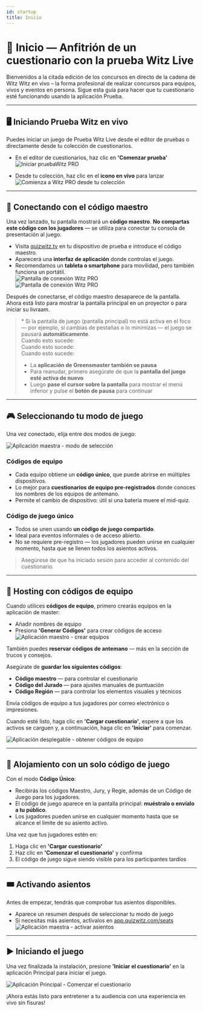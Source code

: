 ```yaml
---
id: startup
title: Inicio
---
```


# 🚀 Inicio — Anfitrión de un cuestionario con la prueba Witz Live

Bienvenidos a la citada edición de los concursos en directo de la cadena de Witz Witz en vivo – la forma profesional de realizar concursos para equipos, vivos y eventos en persona. Sigue esta guía para hacer que tu cuestionario esté funcionando usando la aplicación Prueba.

---

## 🖥️ Iniciando Prueba Witz en vivo

Puedes iniciar un juego de Prueba Witz Live desde el editor de pruebas o directamente desde tu colección de cuestionarios.

- En el editor de cuestionarios, haz clic en **'Comenzar prueba'**\
  ![Iniciar pruebaWitz PRO](/images/start-quizwitz-pro.png)

- Desde tu colección, haz clic en el **icono en vivo** para lanzar\
  ![Comienza a Witz PRO desde tu colección](/images/start-quizwitz-live.png)

---

## 🔐 Conectando con el código maestro

Una vez lanzado, tu pantalla mostrará un **código maestro**. **No compartas este código con los jugadores** — se utiliza para conectar tu consola de presentación al juego.

- Visita [quizwitz.tv](https://quizwitz.tv) en tu dispositivo de prueba e introduce el código maestro.
- Aparecerá una **interfaz de aplicación** donde controlas el juego.
- Recomendamos un **tableta o smartphone** para movilidad, pero también funciona un portátil.\
  ![Pantalla de conexión Witz PRO](/images/quizwitz-pro-connect-token.png)\
  ![Pantalla de conexión Witz PRO](/images/quizwitz-pro-connect-token.png)

Después de conectarse, el código maestro desaparece de la pantalla. Ahora está listo para mostrar la pantalla principal en un proyector o para iniciar su livraam.

> \* Si la pantalla de juego (pantalla principal) no está activa en el foco — por ejemplo, si cambias de pestañas o lo minimizas — el juego se pausará **automáticamente**.\
> Cuando esto sucede:\
> Cuando esto sucede:\
> Cuando esto sucede:
>
> - La **aplicación de Greensmaster también se pausa**
> - Para reanudar, primero asegúrate de que la **pantalla del juego esté activa de nuevo**
> - Luego **pase el cursor sobre la pantalla** para mostrar el menú inferior y pulse el **botón de pausa** para continuar

---

## 🎮 Seleccionando tu modo de juego

Una vez conectado, elija entre dos modos de juego:

![Aplicación maestra - modo de selección](/images/quizmaster-app-select-mode.png)

### Códigos de equipo

- Cada equipo obtiene un **código único**, que puede abrirse en múltiples dispositivos.
- Lo mejor para **cuestionarios de equipo pre-registrados** donde conoces los nombres de los equipos de antemano.
- Permite el cambio de dispositivo: útil si una batería muere el mid-quiz.

### Código de juego único

- Todos se unen usando **un código de juego compartido**.
- Ideal para eventos informales o de acceso abierto.
- No se requiere pre-registro — los jugadores pueden unirse en cualquier momento, hasta que se llenen todos los asientos activos.

> Asegúrese de que ha iniciado sesión para acceder al contenido del cuestionario.

---

## 👥 Hosting con códigos de equipo

Cuando utilices **códigos de equipo**, primero crearás equipos en la aplicación de master:

- Añadir nombres de equipo
- Presiona **'Generar Códigos'** para crear códigos de acceso\
  ![Aplicación maestro - crear equipos](/images/quizmaster-app-create-teams.png)

También puedes **reservar códigos de antemano** — más en la sección de trucos y consejos.

Asegúrate de **guardar los siguientes códigos**:

- **Código maestro** — para controlar el cuestionario
- **Código del Jurado** — para ajustes manuales de puntuación
- **Código Región** — para controlar los elementos visuales y técnicos

Envía códigos de equipo a tus jugadores por correo electrónico o impresiones.

Cuando esté listo, haga clic en **'Cargar cuestionario'**, espere a que los activos se carguen y, a continuación, haga clic en **'Iniciar'** para comenzar.

![Aplicación desplegable - obtener códigos de equipo](/images/quizmaster-app-create-teams2.png)

---

## 👤 Alojamiento con un solo código de juego

Con el modo **Código Único**:

- Recibirás los códigos Maestro, Jury, y Regie, además de un Código de Juego para los jugadores.
- El código de juego aparece en la pantalla principal: **muéstralo o envíalo a tu público**.
- Los jugadores pueden unirse en cualquier momento hasta que se alcance el límite de su asiento activo.

Una vez que tus jugadores estén en:

1. Haga clic en **'Cargar cuestionario'**
2. Haz clic en **'Comenzar el cuestionario'** y confirma
3. El código de juego sigue siendo visible para los participantes tardíos

---

## 🎟️ Activando asientos

Antes de empezar, tendrás que comprobar tus asientos disponibles.

- Aparece un resumen después de seleccionar tu modo de juego
- Si necesitas más asientos, actívalos en [app.quizwitz.com/seats](https://app.quizwitz.com/seats)\
  ![Aplicación maestra - activar asientos](/images/quizmaster-app-seats.png)

---

## ▶️ Iniciando el juego

Una vez finalizada la instalación, presione **'Iniciar el cuestionario'** en la aplicación Principal para iniciar el juego.

![Aplicación Principal - Comenzar el cuestionario](/images/quizmaster-app-start-quiz.png)

¡Ahora estás listo para entretener a tu audiencia con una experiencia en vivo sin fisuras!
